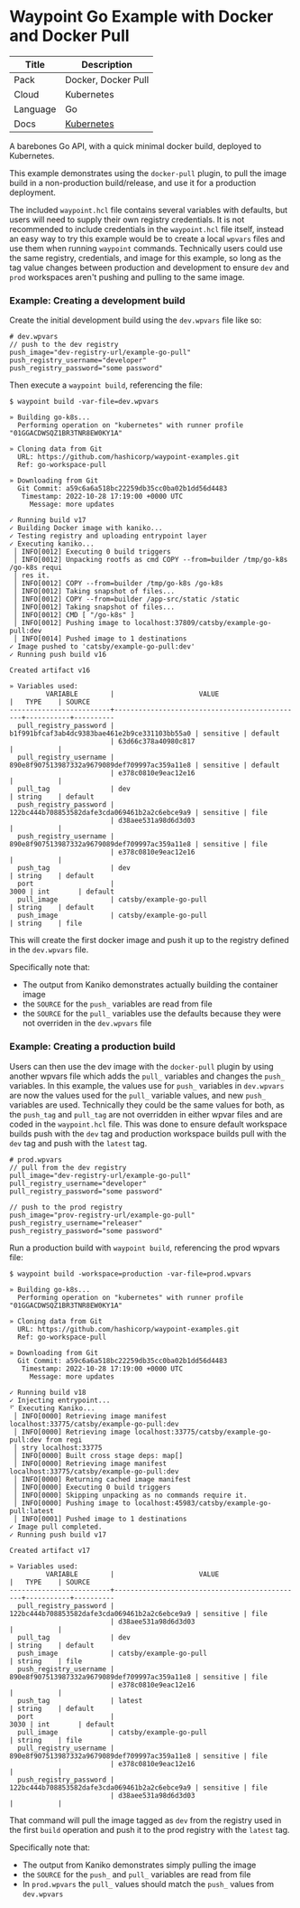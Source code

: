 # Waypoint Go Example with Docker and Docker Pull

| Title    | Description                                                                              |
| -------- | ---------------------------------------------------------------------------------------- |
| Pack     | Docker, Docker Pull                                                                      |
| Cloud    | Kubernetes                                                                               |
| Language | Go                                                                                       |
| Docs     | [Kubernetes](https://www.waypointproject.io/plugins/kubernetes)                          |

A barebones Go API, with a quick minimal docker build, deployed to Kubernetes.

This example demonstrates using the `docker-pull` plugin, to pull the image
build in a non-production build/release, and use it for a production deployment. 

The included `waypoint.hcl` file contains several variables with defaults, but
users will need to supply their own registry credentials. It is not recommended
to include credentials in the `waypoint.hcl` file itself, instead an easy way to
try this example would be to create a local `wpvars` files and use them when
running `waypoint` commands. Technically users could use the same registry,
credentials, and image for this example, so long as the tag value changes
between production and development to ensure `dev` and `prod` workspaces aren't
pushing and pulling to the same image. 

### Example: Creating a development build

Create the initial development build using the `dev.wpvars` file like so:

```
# dev.wpvars 
// push to the dev registry
push_image="dev-registry-url/example-go-pull"
push_registry_username="developer"
push_registry_password="some password"
```

Then execute a `waypoint build`, referencing the file:

```
$ waypoint build -var-file=dev.wpvars

» Building go-k8s...
  Performing operation on "kubernetes" with runner profile "01GGACDWSQZ1BR3TNR8EW0KY1A"

» Cloning data from Git
  URL: https://github.com/hashicorp/waypoint-examples.git
  Ref: go-workspace-pull

» Downloading from Git
  Git Commit: a59c6a6a518bc22259db35cc0ba02b1dd56d4483
   Timestamp: 2022-10-28 17:19:00 +0000 UTC
     Message: more updates

✓ Running build v17
✓ Building Docker image with kaniko...
✓ Testing registry and uploading entrypoint layer
✓ Executing kaniko...
 │ INFO[0012] Executing 0 build triggers
 │ INFO[0012] Unpacking rootfs as cmd COPY --from=builder /tmp/go-k8s /go-k8s requi
 │ res it.
 │ INFO[0012] COPY --from=builder /tmp/go-k8s /go-k8s
 │ INFO[0012] Taking snapshot of files...
 │ INFO[0012] COPY --from=builder /app-src/static /static
 │ INFO[0012] Taking snapshot of files...
 │ INFO[0012] CMD [ "/go-k8s" ]
 │ INFO[0012] Pushing image to localhost:37809/catsby/example-go-pull:dev
 │ INFO[0014] Pushed image to 1 destinations
✓ Image pushed to 'catsby/example-go-pull:dev'
✓ Running push build v16

Created artifact v16

» Variables used:
         VARIABLE        |                     VALUE                     |   TYPE    | SOURCE
-------------------------+-----------------------------------------------+-----------+----------
  pull_registry_password | b1f991bfcaf3ab4dc9383bae461e2b9ce331103bb55a0 | sensitive | default
                         | 63d66c378a40980c817                           |           |
  pull_registry_username | 890e8f907513987332a9679089def709997ac359a11e8 | sensitive | default
                         | e378c0810e9eac12e16                           |           |
  pull_tag               | dev                                           | string    | default
  push_registry_password | 122bc444b708853582dafe3cda069461b2a2c6ebce9a9 | sensitive | file
                         | d38aee531a98d6d3d03                           |           |
  push_registry_username | 890e8f907513987332a9679089def709997ac359a11e8 | sensitive | file
                         | e378c0810e9eac12e16                           |           |
  push_tag               | dev                                           | string    | default
  port                   |                                          3000 | int       | default
  pull_image             | catsby/example-go-pull                        | string    | default
  push_image             | catsby/example-go-pull                        | string    | file
```

This will create the first docker image and push it up to the registry defined in the `dev.wpvars` file.

Specifically note that:

 - The output from Kaniko demonstrates actually building the container image
 - the `SOURCE` for the `push_` variables are read from file
 - the `SOURCE` for the `pull_` variables use the defaults because they were not overriden in the `dev.wpvars` file

### Example: Creating a production build

Users can then use the dev image with the `docker-pull` plugin by using another
wpvars file which adds the `pull_` variables and changes the `push_` variables.
In this example, the values use for `push_` variables in `dev.wpvars` are now
the values used for the `pull_` variable values, and new `push_` variables are
used. Technically they could be the same values for both, as the `push_tag` and
`pull_tag` are not overridden in either wpvar files and are coded in the
`waypoint.hcl` file. This was done to ensure default workspace builds push with
the `dev` tag and production workspace builds pull with the `dev` tag and push
with the `latest` tag.

```
# prod.wpvars 
// pull from the dev registry
pull_image="dev-registry-url/example-go-pull"
pull_registry_username="developer"
pull_registry_password="some password"

// push to the prod registry
push_image="prov-registry-url/example-go-pull"
push_registry_username="releaser"
push_registry_password="some password"
```

Run a production build with `waypoint build`, referencing the prod wpvars file:

```
$ waypoint build -workspace=production -var-file=prod.wpvars

» Building go-k8s...
  Performing operation on "kubernetes" with runner profile "01GGACDWSQZ1BR3TNR8EW0KY1A"

» Cloning data from Git
  URL: https://github.com/hashicorp/waypoint-examples.git
  Ref: go-workspace-pull

» Downloading from Git
  Git Commit: a59c6a6a518bc22259db35cc0ba02b1dd56d4483
   Timestamp: 2022-10-28 17:19:00 +0000 UTC
     Message: more updates

✓ Running build v18
✓ Injecting entrypoint...
⠋ Executing Kaniko...
 │ INFO[0000] Retrieving image manifest localhost:33775/catsby/example-go-pull:dev
 │ INFO[0000] Retrieving image localhost:33775/catsby/example-go-pull:dev from regi
 │ stry localhost:33775
 │ INFO[0000] Built cross stage deps: map[]
 │ INFO[0000] Retrieving image manifest localhost:33775/catsby/example-go-pull:dev
 │ INFO[0000] Returning cached image manifest
 │ INFO[0000] Executing 0 build triggers
 │ INFO[0000] Skipping unpacking as no commands require it.
 │ INFO[0000] Pushing image to localhost:45983/catsby/example-go-pull:latest
 │ INFO[0001] Pushed image to 1 destinations
✓ Image pull completed.
✓ Running push build v17

Created artifact v17

» Variables used:
         VARIABLE        |                     VALUE                     |   TYPE    | SOURCE
-------------------------+-----------------------------------------------+-----------+----------
  pull_registry_password | 122bc444b708853582dafe3cda069461b2a2c6ebce9a9 | sensitive | file
                         | d38aee531a98d6d3d03                           |           |
  pull_tag               | dev                                           | string    | default
  push_image             | catsby/example-go-pull                        | string    | file
  push_registry_username | 890e8f907513987332a9679089def709997ac359a11e8 | sensitive | file
                         | e378c0810e9eac12e16                           |           |
  push_tag               | latest                                        | string    | default
  port                   |                                          3030 | int       | default
  pull_image             | catsby/example-go-pull                        | string    | file
  pull_registry_username | 890e8f907513987332a9679089def709997ac359a11e8 | sensitive | file
                         | e378c0810e9eac12e16                           |           |
  push_registry_password | 122bc444b708853582dafe3cda069461b2a2c6ebce9a9 | sensitive | file
                         | d38aee531a98d6d3d03                           |           |
```

That command will pull the image tagged as `dev` from the registry used in the first `build` operation 
and push it to the prod registry with the `latest` tag. 

Specifically note that:

 - The output from Kaniko demonstrates simply pulling the image 
 - the `SOURCE` for the `push_` and `pull_` variables are read from file
 - In `prod.wpvars` the `pull_` values should match the `push_` values from `dev.wpvars`

